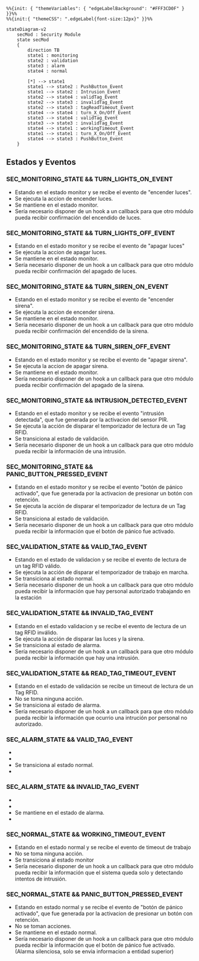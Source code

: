 ```mermaid
%%{init: { "themeVariables": { "edgeLabelBackground": "#FFF3CD0F" } }}%%
%%{init:{ "themeCSS": ".edgeLabel{font-size:12px}" }}%%

stateDiagram-v2
    secMod : Security Module
    state secMod 
    {
        direction TB
        state1 : monitoring
        state2 : validation
        state3 : alarm
        state4 : normal

        [*] --> state1
        state1 --> state2 : PushButton_Event
        state1 --> state2 : Intrusion_Event
        state2 --> state4 : validTag_Event       
        state2 --> state3 : invalidTag_Event
        state2 --> state3 : tagReadTimeout_Event
        state4 --> state4 : turn_X_On/Off_Event
        state3 --> state4 : validTag_Event       
        state3 --> state3 : invalidTag_Event
        state4 --> state1 : workingTimeout_Event
        state1 --> state1 : turn_X_On/Off_Event
        state4 --> state3 : PushButton_Event
    }
```

## Estados y Eventos

### SEC_MONITORING_STATE && TURN_LIGHTS_ON_EVENT
- Estando en el estado monitor y se recibe el evento de "encender luces".
- Se ejecuta la accion de encender luces.
- Se mantiene en el estado monitor.
- Sería necesario disponer de un hook a un callback para que otro módulo pueda recibir confirmación del encendido de luces.

### SEC_MONITORING_STATE && TURN_LIGHTS_OFF_EVENT
- Estando en el estado monitor y se recibe el evento de "apagar luces"
- Se ejecuta la accion de apagar luces.
- Se mantiene en el estado monitor. 
- Sería necesario disponer de un hook a un callback para que otro módulo pueda recibir confirmación del apagado de luces.

### SEC_MONITORING_STATE && TURN_SIREN_ON_EVENT
- Estando en el estado monitor y se recibe el evento de "encender sirena".
- Se ejecuta la accion de encender sirena.
- Se mantiene en el estado monitor. 
- Sería necesario disponer de un hook a un callback para que otro módulo pueda recibir confirmación del encendido de la sirena.

### SEC_MONITORING_STATE && TURN_SIREN_OFF_EVENT
- Estando en el estado monitor y se recibe el evento de "apagar sirena".
- Se ejecuta la accion de apagar sirena.
- Se mantiene en el estado monitor. 
- Sería necesario disponer de un hook a un callback para que otro módulo pueda recibir confirmación del apagado de la sirena.

### SEC_MONITORING_STATE && INTRUSION_DETECTED_EVENT
- Estando en el estado monitor y se recibe el evento "intrusión detectada", que fue generada por la activacion del sensor PIR.
- Se ejecuta la acción de disparar el temporizador de lectura de un Tag RFID. 
- Se transiciona al estado de validación. 
- Sería necesario disponer de un hook a un callback para que otro módulo pueda recibir la información de una intrusión.

### SEC_MONITORING_STATE && PANIC_BUTTON_PRESSED_EVENT
- Estando en el estado monitor y se recibe el evento "botón de pánico activado", que fue generada por la activacion de presionar un botón con retención.
- Se ejecuta la acción de disparar el temporizador de lectura de un Tag RFID. 
- Se transiciona al estado de validación. 
- Sería necesario disponer de un hook a un callback para que otro módulo pueda recibir la información que el botón de pánico fue activado.

### SEC_VALIDATION_STATE && VALID_TAG_EVENT
- Estando en el estado de validacion y se recibe el evento de lectura de un tag RFID válido.
- Se ejecuta la acción de disparar el temporizador de trabajo en marcha.
- Se transiciona al estado normal.
- Sería necesario disponer de un hook a un callback para que otro módulo pueda recibir la información que hay personal autorizado trabajando en la estación

### SEC_VALIDATION_STATE && INVALID_TAG_EVENT
- Estando en el estado validacion y se recibe el evento de lectura de un tag RFID inválido.
- Se ejecuta la acción de disparar las luces y la sirena.
- Se transiciona al estado de alarma.
- Sería necesario disponer de un hook a un callback para que otro módulo pueda recibir la información que hay una intrusión.

### SEC_VALIDATION_STATE && READ_TAG_TIMEOUT_EVENT
- Estando en el estado de validación se recibe un timeout de lectura de un Tag RFID.
- No se toma ninguna acción.
- Se transiciona al estado de alarma.
- Sería necesario disponer de un hook a un callback para que otro módulo pueda recibir la información que ocurrio una intrución por personal no autorizado.

### SEC_ALARM_STATE && VALID_TAG_EVENT
-
-
-  Se transiciona al estado normal.
-

### SEC_ALARM_STATE && INVALID_TAG_EVENT
-
-
- Se mantiene en el estado de alarma.
-

### SEC_NORMAL_STATE && WORKING_TIMEOUT_EVENT
- Estando en el estado normal y se recibe el evento de timeout de trabajo
- No se toma ninguna acción.
- Se transiciona al estado monitor
- Sería necesario disponer de un hook a un callback para que otro módulo pueda recibir la información que el sistema queda solo y detectando intentos de intrusión.

### SEC_NORMAL_STATE && PANIC_BUTTON_PRESSED_EVENT
- Estando en estado normal y se recibe el evento de "botón de pánico activado", que fue generada por la activacion de presionar un botón con retención.
- No se toman acciones.
- Se mantiene en el estado normal. 
- Sería necesario disponer de un hook a un callback para que otro módulo pueda recibir la información que el botón de pánico fue activado. (Alarma silenciosa, solo se envia informacion a entidad superior)
